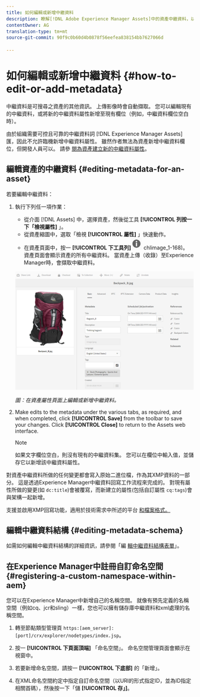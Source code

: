 ```yaml
---
title: 如何編輯或新增中繼資料
description: 瞭解[!DNL Adobe Experience Manager Assets]中的資產中繼資料，以及編輯資產中繼資料的各種方式。
contentOwner: AG
translation-type: tm+mt
source-git-commit: 90f9c0b60d4b0878f56eefea838154bb7627066d

---
```



# 如何編輯或新增中繼資料 {#how-to-edit-or-add-metadata}

中繼資料是可搜尋之資產的其他資訊。 上傳影像時會自動擷取。 您可以編輯現有的中繼資料，或將新的中繼資料屬性新增至現有欄位（例如，中繼資料欄位空白時）。

由於組織需要可控且可靠的中繼資料詞 [!DNL Experience Manager Assets] 匯，因此不允許臨機新增中繼資料屬性。 雖然作者無法為資產新增中繼資料欄位，但開發人員可以。 請參 [閱為資產建立新的中繼資料屬性](meta-edit.md#editing-metadata-schema)。

## 編輯資產的中繼資料 {#editing-metadata-for-an-asset}

若要編輯中繼資料：

1. 執行下列任一項作業：

   * 從介面 [!DNL Assets] 中，選擇資產，然後從工具 **[!UICONTROL 列按一下「檢視屬性]** 」。
   * 從資產縮圖中，選取「檢視 **[!UICONTROL 屬性]** 」快速動作。
   * 在資產頁面中，按一 **[!UICONTROL 下工具列]**![中的「檢視屬性」(View Properties](assets/chlimage_1-168.png) chlimage_1-168)。
   資產頁面會顯示資產的所有中繼資料。 當資產上傳（收錄）至Experience Manager時，會擷取中繼資料。

   ![選取資產屬性以檢視中繼資料](assets/asset-metadata.png)

   *圖：在資產屬性頁面上編輯或新增中繼資料。*

1. Make edits to the metadata under the various tabs, as required, and when completed, click **[!UICONTROL Save]** from the toolbar to save your changes. Click **[!UICONTROL Close]** to return to the Assets web interface.

   >[!NOTE]
   >
   >如果文字欄位空白，則沒有現有的中繼資料集。 您可以在欄位中輸入值，並儲存它以新增該中繼資料屬性。

對資產中繼資料所做的任何變更都會寫入原始二進位檔，作為其XMP資料的一部分。 這是透過Experience Manager中繼資料回寫工作流程來完成的。 對現有屬性所做的變更(如 `dc:title`)會被覆寫，而新建立的屬性(包括自訂屬性 `cq:tags`)會與架構一起新增。

支援並啟用XMP回寫功能，適用於技術需求中所述的平台 [和檔案格式。](/help/sites-deploying/technical-requirements.md)

## 編輯中繼資料結構 {#editing-metadata-schema}

如需如何編輯中繼資料結構的詳細資訊，請參閱「編 [輯中繼資料結構表單](metadata-schemas.md#edit-metadata-schema-forms)」。

## 在Experience Manager中註冊自訂命名空間 {#registering-a-custom-namespace-within-aem}

您可以在Experience Manager中新增自己的名稱空間。 就像有預先定義的名稱空間（例如cq、jcr和sling）一樣，您也可以擁有儲存庫中繼資料和xml處理的名稱空間。

1. 轉至節點類型管理頁 `https:[aem_server]:[port]/crx/explorer/nodetypes/index.jsp`。
1. 按一 **[!UICONTROL 下頁面頂端]** 「命名空間」。 命名空間管理頁面會顯示在視窗中。

1. 若要新增命名空間，請按一 **[!UICONTROL 下底部]** 的「新增」。
1. 在XML命名空間約定中指定自訂命名空間（以URI的形式指定ID，並為ID指定相關首碼），然後按一下「儲 **[!UICONTROL 存」]**。
